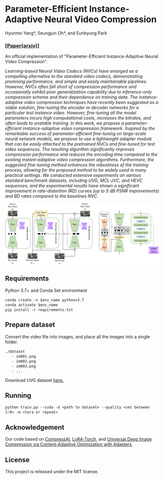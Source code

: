 # Parameter-Efficient Instance-Adaptive Neural Video Compression
Hyunmo Yang*, Seungjun Oh*, and Eunbyung Park

### [[Paper(arxiv)](https://arxiv.org/abs/2405.08530)]
An official implementation of "Parameter-Efficient Instance-Adaptive Neural Video Compression".


*Learning-based Neural Video Codecs (NVCs) have emerged as a compelling alternative to the standard video codecs, demonstrating promising performance, and simple and easily maintainable pipelines. However, NVCs often fall short of compression performance and occasionally exhibit poor generalization capability due to inference-only compression scheme and their dependence on training data. The instance-adaptive video compression techniques have recently been suggested as a viable solution, fine-tuning the encoder or decoder networks for a particular test instance video. However, fine-tuning all the model parameters incurs high computational costs, increases the bitrates, and often leads to unstable training. In this work, we propose a parameter-efficient instance-adaptive video compression framework. Inspired by the remarkable success of parameter-efficient fine-tuning on large-scale neural network models, we propose to use a lightweight adapter module that can be easily attached to the pretrained NVCs and fine-tuned for test video sequences. The resulting algorithm significantly improves compression performance and reduces the encoding time compared to the existing instant-adaptive video compression algorithms. Furthermore, the suggested fine-tuning method enhances the robustness of the training process, allowing for the proposed method to be widely used in many practical settings. We conducted extensive experiments on various standard benchmark datasets, including UVG, MCL-JVC, and HEVC sequences, and the experimental results have shown a significant improvement in rate-distortion (RD) curves (up to 5 dB PSNR improvements) and BD rates compared to the baselines NVC.*

<img src="model.png" alt="drawing" width="1000"/>

## Requirements
Python 3.7+ and Conda
Set environment
```
conda create -n $env_name python=3.7
conda activate $env_name
pip install -r requirements.txt
```

## Prepare dataset
Convert the video file into images, and place all the images into a single folder.
  
```
./dataset
   - im001.png
   - im002.png
   - im003.png
   - ...
```
Download UVG dataset [here.](https://ultravideo.fi/dataset.html)

## Running
```
python train.py --cuda -d <path to dataset> --quality <set between 1~9> -m <lora or repeat>
```

## Acknowledgement
Our code based on [CompressAI](https://github.com/InterDigitalInc/CompressAI), [LoRA-Torch](https://github.com/Baijiong-Lin/LoRA-Torch), and [Universal Deep Image Compression via Content-Adaptive Optimization with Adapters](https://github.com/kktsubota/universal-dic).

## License
This project is released under the MIT license.
